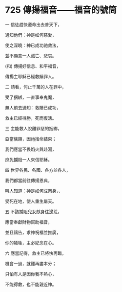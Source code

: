 # 725 傳揚福音——福音的號筒

一 信徒趕快遵命出去普天下，

通知他們：神是如何慈愛，

使之深曉：神已成功祂救法，

並不願意一人滅亡、悲哀。

(和) 傳揚好信息、和平福音，

傳揚主耶穌已經救贖罪人。

二 請看，何止千萬的人在罪中，

受了捆綁，一直事奉鬼魔，

無人前去通知：救贖已成功，

救主已經得勝，死而復活。

三 主能救人脫離罪惡的捆綁，

亞當族類，因祂捨命結束；

我們應當不畏蹈火與赴湯，

庶免攔阻一人來信耶穌。

四 世界各民、各國、各方並各人，

我們都當前往傳揚恩典，

叫人知道：神是如何成肉身，、

受死在地，使人重生屬天。

五 不該攔阻兒女獻身往邊荒，

應當奉獻財物幫助福音，

並且禱告，求神祝福並推廣，

你的犧牲，主必紀念在心。

六 應當記得，救主已將快再臨，

機會一過，就難再盡本分；

只怕有人是因你我不熱心，

不能得救，也不能親近神。

